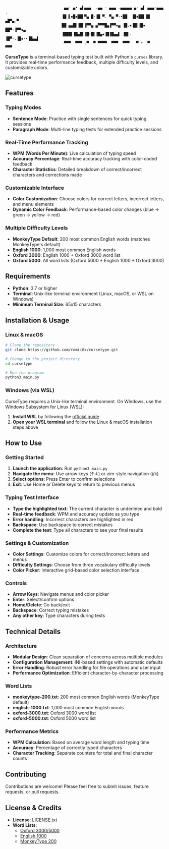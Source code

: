 ```text
                          ▄▄· ▄• ▄▌▄▄▄  .▄▄ · ▄▄▄ .▄▄▄▄▄ ▄· ▄▌ ▄▄▄·▄▄▄ .
                         ▐█ ▌▪█▪██▌▀▄ █·▐█ ▀. ▀▄.▀·•██  ▐█▪██▌▐█ ▄█▀▄.▀·
                         ██ ▄▄█▌▐█▌▐▀▀▄ ▄▀▀▀█▄▐▀▀▪▄ ▐█.▪▐█▌▐█▪ ██▀·▐▀▀▪▄
                         ▐███▌▐█▄█▌▐█•█▌▐█▄▪▐█▐█▄▄▌ ▐█▌· ▐█▀·.▐█▪·•▐█▄▄▌
                         ·▀▀▀  ▀▀▀ .▀  ▀ ▀▀▀▀  ▀▀▀  ▀▀▀   ▀ • .▀    ▀▀▀ 
```
**CurseType** is a terminal-based typing test built with Python's `curses` library. It provides real-time performance feedback, multiple difficulty levels, and customizable colors.

![cursetype](https://github.com/user-attachments/assets/859a7ff6-b417-4793-be52-8ec4c5fdb001)

## Features

### **Typing Modes**
- **Sentence Mode**: Practice with single sentences for quick typing sessions
- **Paragraph Mode**: Multi-line typing tests for extended practice sessions

### **Real-Time Performance Tracking**
- **WPM (Words Per Minute)**: Live calculation of typing speed
- **Accuracy Percentage**: Real-time accuracy tracking with color-coded feedback
- **Character Statistics**: Detailed breakdown of correct/incorrect characters and corrections made

### **Customizable Interface**
- **Color Customization**: Choose colors for correct letters, incorrect letters, and menu elements
- **Dynamic Color Feedback**: Performance-based color changes (blue -> green -> yellow -> red)

### **Multiple Difficulty Levels**
- **MonkeyType Default**: 200 most common English words (matches MonkeyType's default)
- **English 1000**: 1,000 most common English words
- **Oxford 3000**: English 1000 + Oxford 3000 word list
- **Oxford 5000**: All word lists (Oxford 5000 + English 1000 + Oxford 3000)

## Requirements

- **Python**: 3.7 or higher
- **Terminal**: Unix-like terminal environment (Linux, macOS, or WSL on Windows)
- **Minimum Terminal Size**: 65x15 characters

## Installation & Usage

### Linux & macOS

```bash
# Clone the repository
git clone https://github.com/romii0x/cursetype.git

# Change to the project directory
cd cursetype

# Run the program
python3 main.py
```
### Windows (via WSL)

CurseType requires a Unix-like terminal environment. On Windows, use the Windows Subsystem for Linux (WSL):

1. **Install WSL** by following the [official guide](https://learn.microsoft.com/en-us/windows/wsl/install)
2. **Open your WSL terminal** and follow the Linux & macOS installation steps above

## How to Use

### Getting Started
1. **Launch the application**: Run `python3 main.py`
2. **Navigate the menu**: Use arrow keys (↑↓) or vim-style navigation (j/k)
3. **Select options**: Press Enter to confirm selections
4. **Exit**: Use Home or Delete keys to return to previous menus

### Typing Test Interface
- **Type the highlighted text**: The current character is underlined and bold
- **Real-time feedback**: WPM and accuracy update as you type
- **Error handling**: Incorrect characters are highlighted in red
- **Backspace**: Use backspace to correct mistakes
- **Complete the test**: Type all characters to see your final results

### Settings & Customization
- **Color Settings**: Customize colors for correct/incorrect letters and menus
- **Difficulty Settings**: Choose from three vocabulary difficulty levels
- **Color Picker**: Interactive grid-based color selection interface

### Controls
- **Arrow Keys**: Navigate menus and color picker
- **Enter**: Select/confirm options
- **Home/Delete**: Go back/exit
- **Backspace**: Correct typing mistakes
- **Any other key**: Type characters during tests

## Technical Details

### Architecture
- **Modular Design**: Clean separation of concerns across multiple modules
- **Configuration Management**: INI-based settings with automatic defaults
- **Error Handling**: Robust error handling for file operations and user input
- **Performance Optimization**: Efficient character-by-character processing

### Word Lists
- **monkeytype-200.txt**: 200 most common English words (MonkeyType default)
- **english-1000.txt**: 1,000 most common English words
- **oxford-3000.txt**: Oxford 3000 word list
- **oxford-5000.txt**: Oxford 5000 word list

### Performance Metrics
- **WPM Calculation**: Based on average word length and typing time
- **Accuracy**: Percentage of correctly typed characters
- **Character Tracking**: Separate counters for total and final character counts

## Contributing

Contributions are welcome! Please feel free to submit issues, feature requests, or pull requests.

## License & Credits

- **License**: [LICENSE.txt](LICENSE.txt)
- **Word Lists**: 
  - [Oxford 3000/5000](https://github.com/tgmgroup/Word-List-from-Oxford-Longman-5000)
  - [English 1000](https://gist.github.com/deekayen/4148741)
  - [MonkeyType 200](https://github.com/monkeytypegame/monkeytype/blob/master/frontend/static/languages/english.json)